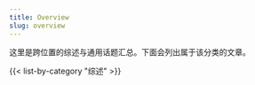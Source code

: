 ```yaml
---
title: Overview
slug: overview
---
```


这里是跨位置的综述与通用话题汇总。下面会列出属于该分类的文章。

{{< list-by-category "综述" >}}
